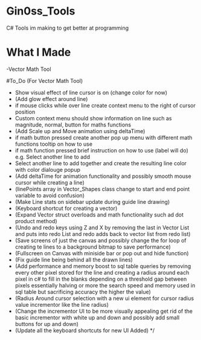 # Gin0ss_Tools
C# Tools im making to get better at programming

# What I Made
-Vector Math Tool

#To_Do
(For Vector Math Tool)
 * Show visual effect of line cursor is on (change color for now)
 * (Add glow effect around line)
 * if mouse clicks while over line create context menu to the right of cursor position
 * Custom context menu should show information on line such as magnitude, normal, button for maths functions
 * (Add Scale up and Move animation using deltaTime)
 * if math button pressed create another pop up menu with different math functions tooltip on how to use
 * if math function pressed brief instruction on how to use (label will do) e.g. Select another line to add
 * Select another line to add together and create the resulting line color with color dialouge popup
 * (Add deltaTime for animation functionality and possibly smooth mouse cursor while creating a line)
 * (linePoints array in Vector_Shapes class change to start and end point variable to avoid confusion)
 * (Make Line stats on sidebar update during guide line drawing)
 * (Keyboard shortcut for creating a vector)
 * (Expand Vector struct overloads and math functionality such ad dot product method)
 * (Undo and redo keys using Z and X by removing the last in Vector List and puts into redo List and redo adds back to vector list from redo list)
 * (Save screens of just the canvas and possibly change the for loop of creating te lines to a background bitmap to save performance)
 * (Fullscreen on Canvas with miniside bar or pop out and hide function)
 * (Fix guide line being behind all the drawn lines)
 * (Add performance and memory boost to sql table queries by removing every other pixel stored for the line and creating a radius around each pixel in c# to 
   fill in the blanks depending on a threshold gap between pixels essentially halving or more the search speed and memory used in sql table but sacrificing      accuracy the higher the value)
 * (Radius Around cursor selection with a new ui element for cursor radius value incrementor like the line radius)
 * (Change the incrementor UI to be more visually appealing get rid of the basic incrementor with white up and down and possibly add small buttons for up and    down)
 * (Update all the keyboard shortcuts for new UI Added)
 */
